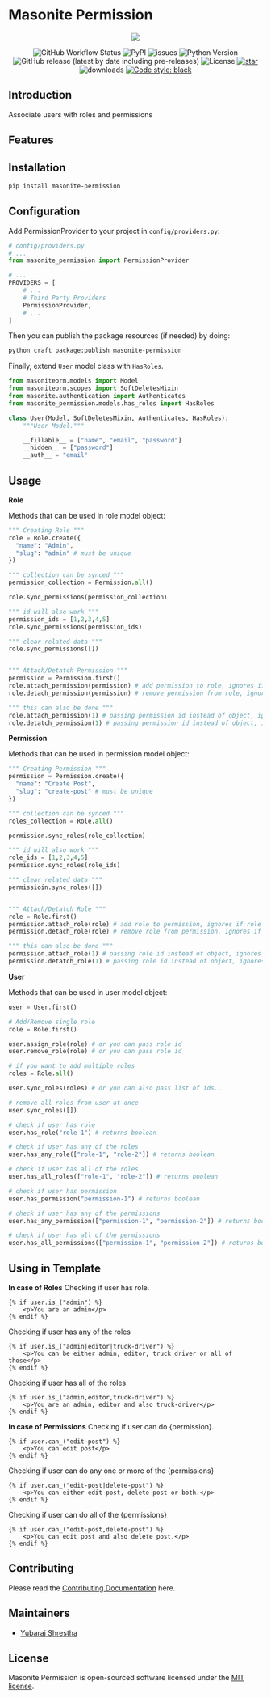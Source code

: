 # Masonite Permission

<p align="center">
    <img src="https://banners.beyondco.de/Masonite Permission.png?theme=light&packageManager=pip+install&packageName=masonite-permission&pattern=topography&style=style_1&description=Associate users with roles and permissions&md=1&showWatermark=1&fontSize=100px&images=https%3A%2F%2Fgblobscdn.gitbook.com%2Fspaces%2F-L9uc-9XAlqhXkBwrLMA%2Favatar.png">
</p>

<p align="center">
  
  <img alt="GitHub Workflow Status" src="https://github.com/yubarajshrestha/masonite-permission/actions/workflows/pythonapp.yml/badge.svg">

  <img alt="PyPI" src="https://img.shields.io/pypi/v/masonite-permission">
  <img alt="issues" src="https://img.shields.io/github/issues/yubarajshrestha/masonite-permission">
  <img src="https://img.shields.io/badge/python-3.7+-blue.svg" alt="Python Version">
  <img alt="GitHub release (latest by date including pre-releases)" src="https://img.shields.io/github/v/release/yubarajshrestha/masonite-permission">
  <img alt="License" src="https://img.shields.io/github/license/yubarajshrestha/masonite-permission">
  <a href="https://github.com/yubarajshrestha/masonite-permission/stargazers"><img alt="star" src="https://img.shields.io/github/stars/yubarajshrestha/masonite-permission" /></a>
  <img alt="downloads" src="https://img.shields.io/pypi/dm/masonite-permission?style=flat" />
  <a href="https://github.com/psf/black"><img alt="Code style: black" src="https://img.shields.io/badge/code%20style-black-000000.svg"></a>
</p>

## Introduction

Associate users with roles and permissions

## Features

## Installation

```bash
pip install masonite-permission
```

## Configuration

Add PermissionProvider to your project in `config/providers.py`:

```python
# config/providers.py
# ...
from masonite_permission import PermissionProvider

# ...
PROVIDERS = [
    # ...
    # Third Party Providers
    PermissionProvider,
    # ...
]
```

Then you can publish the package resources (if needed) by doing:

```bash
python craft package:publish masonite-permission
```

Finally, extend `User` model class with `HasRoles`.

```python
from masoniteorm.models import Model
from masoniteorm.scopes import SoftDeletesMixin
from masonite.authentication import Authenticates
from masonite_permission.models.has_roles import HasRoles

class User(Model, SoftDeletesMixin, Authenticates, HasRoles):
    """User Model."""

    __fillable__ = ["name", "email", "password"]
    __hidden__ = ["password"]
    __auth__ = "email"
```

## Usage

**Role**

Methods that can be used in role model object:

```python
""" Creating Role """
role = Role.create({
  "name": "Admin",
  "slug": "admin" # must be unique
})

""" collection can be synced """
permission_collection = Permission.all()

role.sync_permissions(permission_collection)

""" id will also work """
permission_ids = [1,2,3,4,5]
role.sync_permissions(permission_ids)

""" clear related data """
role.sync_permissions([])


""" Attach/Detatch Permission """
permission = Permission.first()
role.attach_permission(permission) # add permission to role, ignores if permission already exists
role.detach_permission(permission) # remove permission from role, ignores if permission doesn't exist

""" this can also be done """
role.attach_permission(1) # passing permission id instead of object, ignores if permission already exists
role.detatch_permission(1) # passing permission id instead of object, ignores if permission doesn't exist
```

**Permission**

Methods that can be used in permission model object:

```python
""" Creating Permission """
permission = Permission.create({
  "name": "Create Post",
  "slug": "create-post" # must be unique
})

""" collection can be synced """
roles_collection = Role.all()

permission.sync_roles(role_collection)

""" id will also work """
role_ids = [1,2,3,4,5]
permission.sync_roles(role_ids)

""" clear related data """
permissioin.sync_roles([])


""" Attach/Detatch Role """
role = Role.first()
permission.attach_role(role) # add role to permission, ignores if role already exists
permission.detach_role(role) # remove role from permission, ignores if role doesn't exist

""" this can also be done """
permission.attach_role(1) # passing role id instead of object, ignores if role already exists
permission.detatch_role(1) # passing role id instead of object, ignores if role doesn't exist
```

**User**

Methods that can be used in user model object:

```python
user = User.first()

# Add/Remove single role
role = Role.first()

user.assign_role(role) # or you can pass role id
user.remove_role(role) # or you can pass role id

# if you want to add multiple roles
roles = Role.all()

user.sync_roles(roles) # or you can also pass list of ids...

# remove all roles from user at once
user.sync_roles([])

# check if user has role
user.has_role("role-1") # returns boolean

# check if user has any of the roles
user.has_any_role(["role-1", "role-2"]) # returns boolean

# check if user has all of the roles
user.has_all_roles(["role-1", "role-2"]) # returns boolean

# check if user has permission
user.has_permission("permission-1") # returns boolean

# check if user has any of the permissions
user.has_any_permission(["permission-1", "permission-2"]) # returns boolean

# check if user has all of the permissions
user.has_all_permissions(["permission-1", "permission-2"]) # returns boolean

```

## Using in Template

**In case of Roles**
Checking if user has role.

```jinja2
{% if user.is_("admin") %}
    <p>You are an admin</p>
{% endif %}
```

Checking if user has any of the roles

```jinja2
{% if user.is_("admin|editor|truck-driver") %}
    <p>You can be either admin, editor, truck driver or all of those</p>
{% endif %}
```

Checking if user has all of the roles

```jinja2
{% if user.is_("admin,editor,truck-driver") %}
    <p>You are an admin, editor and also truck-driver</p>
{% endif %}
```

**In case of Permissions**
Checking if user can do {permission}.

```jinja2
{% if user.can_("edit-post") %}
    <p>You can edit post</p>
{% endif %}
```

Checking if user can do any one or more of the {permissions}

```jinja2
{% if user.can_("edit-post|delete-post") %}
    <p>You can either edit-post, delete-post or both.</p>
{% endif %}
```

Checking if user can do all of the {permissions}

```jinja2
{% if user.can_("edit-post,delete-post") %}
    <p>You can edit post and also delete post.</p>
{% endif %}
```

## Contributing

Please read the [Contributing Documentation](CONTRIBUTING.md) here.

## Maintainers

- [Yubaraj Shrestha](https://www.github.com/yubarajshrestha)

## License

Masonite Permission is open-sourced software licensed under the [MIT license](LICENSE).

```

```
